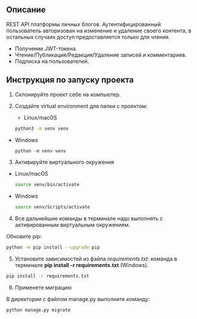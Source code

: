 ## Описание
REST API платформы личных блогов.
Аутентифицированный пользователь авторизован на изменение и удаление своего контента,
в остальных случаях доступ предоставляется только для чтения.

- Получение JWT-токена.
- Чтение/Публикация/Редакция/Удаление записей и комментариев.
- Подписка на пользователей.


## Инструкция по запуску проекта
1. Склонируйте проект себе на компьютер.
2. Создайте  virtual environment для папки с проектом: 

   - Linux/macOS
    
    ```bash
    python3 -m venv venv
    ```
    
- Windows
    
    ```python
    python -m venv venv
    ```

3. Активируйте виртуального окружения

- Linux/macOS
    
    ```bash
    source venv/bin/activate
    ```
    
- Windows
    
    ```bash
    source venv/Scripts/activate
    ```
4. Все дальнейшие команды в терминале надо выполнять с активированным виртуальным окружением.

Обновите pip:

```bash
python -m pip install --upgrade pip
```

5. Установите зависимостей из файла *requirements.txt*:
команда в терминале **pip install -r requirements.txt** (Windows).

```bash
pip install -r requirements.txt
```

6. Применете миграцию

    
В директории с файлом manage.py выполните команду: 

```bash
python manage.py migrate
```

